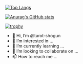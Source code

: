 [![Top Langs](https://github-readme-stats.vercel.app/api/top-langs/?username=tarotshogun
)](https://github.com/anuraghazra/github-readme-stats)

[![Anurag's GitHub stats](https://github-readme-stats.vercel.app/api?username=tarotshogun)](https://github.com/anuraghazra/github-readme-stats)

[![trophy](https://github-profile-trophy.vercel.app/?username=tarotshogun)](https://github.com/ryo-ma/github-profile-trophy)


- 👋 Hi, I’m @tarot-shogun
- 👀 I’m interested in ...
- 🌱 I’m currently learning ...
- 💞️ I’m looking to collaborate on ...
- 📫 How to reach me ...

<!---
tarot-shogun/tarot-shogun is a ✨ special ✨ repository because its `README.md` (this file) appears on your GitHub profile.
You can click the Preview link to take a look at your changes.
--->

